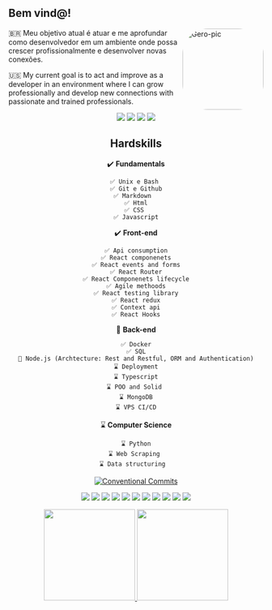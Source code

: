 
## Bem vind@!
<img  align="right" alt="Gero-pic" height="160" style="border-radius:50px;" src="https://media.discordapp.net/attachments/876950923174379611/892502688070238339/Webp.net-gifmaker.gif?width=395&height=395">

<div>
🇧🇷 Meu objetivo atual é atuar e me aprofundar como desenvolvedor em um ambiente onde possa crescer profissionalmente e desenvolver novas conexões.
   
   <br>

🇺🇸  My current goal is to act and improve as a developer in an environment where I can grow professionally and develop new connections with passionate and trained professionals. 

   
</div>

<center><div>
  <a href = "mailto:gersonhoa@gmail.com"><img src="https://img.shields.io/badge/-My Mail-%23946CE8?style=for-the-badge&logo=gmail&logoColor=white" target="_blank"></a>
  <a href="https://www.linkedin.com/in/gerson-henrique-oliveira-almeida-b46693204/" target="_blank"><img src="https://img.shields.io/badge/-My Work-white?style=for-the-badge&logo=linkedin&logoColor=black" target="_blank"></a> 
 <a href="https://instagram.com/gerson.h.o" target="_blank"><img src="https://img.shields.io/badge/-my life-black?style=for-the-badge&logo=instagram&logoColor=white" target="_blank"></a>
  <a href="https://api.whatsapp.com/send?phone=5564996130157&text=Ol%C3%A1,%20Gero!%20" target="_blank"><img src="https://img.shields.io/badge/-My number-%2362C829?style=for-the-badge&logo=whatsapp&logoColor=white" target="_blank"></a>

<div>
  

  
  
  
  
  
 ## Hardskills

✔️   **Fundamentals**

 ```
 ✅ Unix e Bash 
 ✅ Git e Github
 ✅ Markdown  
 ✅ Html
 ✅ CSS 
 ✅ Javascript
 ```


✔️  **Front-end**

 ```
 ✅ Api consumption
 ✅ React componenets
 ✅ React events and forms
 ✅ React Router
 ✅ React Componenets lifecycle
 ✅ Agile methoods
 ✅ React testing library
 ✅ React redux
 ✅ Context api
 ✅ React Hooks
 ```

🔵 **Back-end**

 ```
 ✅ Docker
 ✅ SQL
 🔵 Node.js (Archtecture: Rest and Restful, ORM and Authentication)
 ⌛ Deployment
 ⌛ Typescript
 ⌛ POO and Solid 
 ⌛ MongoDB
 ⌛ VPS CI/CD
 ```


⌛ **Computer Science**

 ```
 ⌛ Python
 ⌛ Web Scraping 
 ⌛ Data structuring  
 ```


</div>
  <div>
     
   
   [![Conventional Commits](https://img.shields.io/badge/Conventional%20Commits-1.0.0-yellow.svg)](https://conventionalcommits.org)


  
  
<p align="center">

  <img src="https://img.shields.io/badge/JavaScript-20232A?style=for-the-badge&logo=javascript&logoColor=#F7DF1E">
  <img src="https://img.shields.io/badge/HTML5-20232A?style=for-the-badge&logo=html5&logoColor=#E34F26">
  <img src="https://img.shields.io/badge/CSS3-20232A?style=for-the-badge&logo=css3&logoColor=blue">
  <img src="https://img.shields.io/badge/React-20232A?style=for-the-badge&logo=react&logoColor=#61DAFB">
  <img src="https://img.shields.io/badge/Material--UI-20232A?style=for-the-badge&logo=material-design&logoColor=#757575">
  <img src="https://img.shields.io/badge/Redux-20232A?style=for-the-badge&logo=redux&logoColor=purple">
  <img src="https://img.shields.io/badge/React_Router-20232A?style=for-the-badge&logo=react-router&logoColor=#CA4245">
  <img src="https://img.shields.io/badge/Git-20232A?style=for-the-badge&logo=git&logoColor=#F05032">
  <img src="https://img.shields.io/badge/Java-20232A?style=for-the-badge&logo=java&logoColor=red">
  <img src="https://img.shields.io/badge/Docker-20232A?style=for-the-badge&logo=docker&logoColor=#2496ED">
  <img src="https://img.shields.io/badge/SQL-20232A?style=for-the-badge&logo=mysql&logoColor=#4479A1">
  
  
  
</p>


   
 
    
  <p align="center"> 
<a href="https://github.com/gerson-henrique">
  <img height="180em" src="https://github-readme-stats-eight-theta.vercel.app/api?username=gerson-henrique&show_icons=true&theme=midnight-purple&include_all_commits=true&count_private=true"/>
  <img height="180em" src="https://github-readme-stats-eight-theta.vercel.app/api/top-langs/?username=gerson-henrique&layout=compact&langs_count=8&theme=midnight-purple"/>
</a>
</p>
    
  
 
